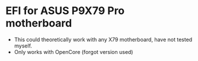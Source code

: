 # EFI for ASUS P9X79 Pro motherboard
- This could theoretically work with any X79 motherboard, have not tested myself.
- Only works with OpenCore (forgot version used)
